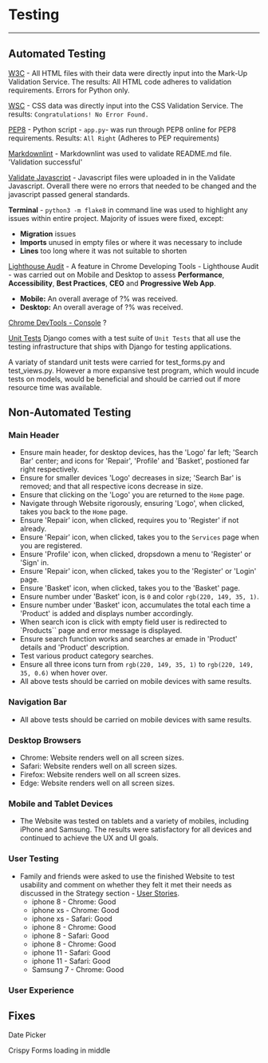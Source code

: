 # Testing

---

## Automated Testing

[W3C](https://validator.w3.org/) - All HTML files with their data were directly
    input into the Mark-Up Validation Service.
    The results: All HTML code adheres to validation requirements. Errors for
    Python only.

[WSC](https://jigsaw.w3.org/css-validator/) - CSS data was directly input into
    the CSS Validation Service. The results: `Congratulations! No Error Found.`

[PEP8](http://pep8online.com/) - Python script - `app.py`- was run through PEP8 online
    for PEP8 requirements. Results: `All Right` (Adheres to PEP requirements)

[Markdownlint](https://github.com/Bealby/markdownlint) - Markdownlint was
used to validate README.md file. 'Validation successful'

[Validate Javascript](https://validatejavascript.com/) - Javascript
files were uploaded in in the Validate Javascript. Overall there
were no errors that needed to be changed and the javascript passed
general standards.

**Terminal** - `python3 -m flake8` in command line was used to highlight any
issues within entire project. Majority of issues were fixed, except:

- **Migration** issues
- **Imports** unused in empty files or where it was necessary to include
- **Lines** too long where it was not suitable to shorten

[Lighthouse Audit](https://developers.google.com/web/tools/lighthouse/) -
A feature in Chrome Developing Tools - Lighthouse Audit - was carried out
on Mobile and Desktop to assess **Performance**, **Accessibility**,
**Best Practices**, **CEO** and **Progressive Web App**.

- **Mobile:** An overall average of ?% was received.
- **Desktop:** An overall average of ?% was received.

[Chrome DevTools - Console](https://developers.google.com/web/tools/chrome-devtools/)
?

[Unit Tests](https://docs.djangoproject.com/en/dev/internals/contributing/writing-code/unit-tests/)
Django comes with a test suite of `Unit Tests` that all use the
testing infrastructure that ships with Django for testing applications.

A variaty of standard unit tests were carried for test_forms.py
and test_views.py. However a more expansive test program, which
would incude tests on models, would be beneficial and should be
carried out if more resource time was available.  

## Non-Automated Testing

### Main Header

- Ensure main header, for desktop devices, has the 'Logo' far left;
  'Search Bar' center; and icons for 'Repair', 'Profile' and 'Basket',
  postioned far right respectively.
- Ensure for smaller devices 'Logo' decreases in size; 'Search Bar'
  is removed; and that all respective icons decrease in size.
- Ensure that clicking on the 'Logo' you are returned to the
  `Home` page.
- Navigate through Website rigorously, ensuring 'Logo', when clicked,
  takes you back to the `Home` page.
- Ensure 'Repair' icon, when clicked, requires you to 'Register' if not
  already.
- Ensure 'Repair' icon, when clicked, takes you to the `Services` page
  when you are registered.
- Ensure 'Profile' icon, when clicked, dropsdown a menu to 'Register'
  or 'Sign' in.
- Ensure 'Repair' icon, when clicked, takes you to the 'Register' or
  'Login' page.
- Ensure 'Basket' icon, when clicked, takes you to the 'Basket' page.
- Ensure number under 'Basket' icon, is `0` and color `rgb(220, 149, 35, 1)`.
- Ensure number under 'Basket' icon, accumulates the total each time a
  'Product' is added and displays number accordingly.
- When search icon is click with empty field user is redirected to `Products``
  page and error message is displayed.
- Ensure search function works and searches ar emade in 'Product' details
  and 'Product' description.
- Test various product category searches.
- Ensure all three icons turn from `rgb(220, 149, 35, 1)` to
  `rgb(220, 149, 35, 0.6)` when hover over.
- All above tests should be carried on mobile devices with same results.

### Navigation Bar

- All above tests should be carried on mobile devices with same results.

### Desktop Browsers

- Chrome: Website renders well on all screen sizes.
- Safari: Website renders well on all screen sizes.
- Firefox: Website renders well on all screen sizes.
- Edge: Website renders well on all screen sizes.

### Mobile and Tablet Devices

- The Website was tested on tablets and a variety of
  mobiles, including iPhone and Samsung. The results were
  satisfactory for all devices and continued to achieve the
  UX and UI goals.

### User Testing

- Family and friends were asked to use the finished Website to test
  usability and comment on whether they felt it met their needs as
  discussed in the Strategy section - [User Stories](#user-stories).
  - iphone 8 - Chrome: Good
  - iphone xs - Chrome: Good
  - iphone xs - Safari: Good
  - iphone 8 - Chrome: Good
  - iphone 8 - Safari: Good
  - iphone 8 - Chrome: Good
  - iphone 11 - Safari: Good
  - iphone 11 - Safari: Good
  - Samsung 7 - Chrome: Good

### User Experience

## Fixes

Date Picker

Crispy Forms loading in middle

<body onLoad="window.scroll(0, 0)">